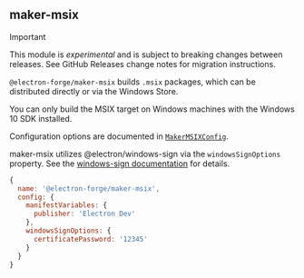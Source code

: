 ## maker-msix

> [!IMPORTANT]
> This module is _experimental_ and is subject to breaking changes between releases.
> See GitHub Releases change notes for migration instructions.

`@electron-forge/maker-msix` builds `.msix` packages, which can be distributed directly or via the Windows Store.

You can only build the MSIX target on Windows machines with the Windows 10 SDK installed.

Configuration options are documented in [`MakerMSIXConfig`](https://js.electronforge.io/interfaces/_electron_forge_maker_msix.MakerMSIXConfig.html).

maker-msix utilizes @electron/windows-sign via the `windowsSignOptions` property. See the [windows-sign documentation](https://github.com/electron/windows-sign/blob/main/README.md) for details.

```javascript
{
  name: '@electron-forge/maker-msix',
  config: {
    manifestVariables: {
      publisher: 'Electron Dev'
    },
    windowsSignOptions: {
      certificatePassword: '12345'
    }
  }
}
```
